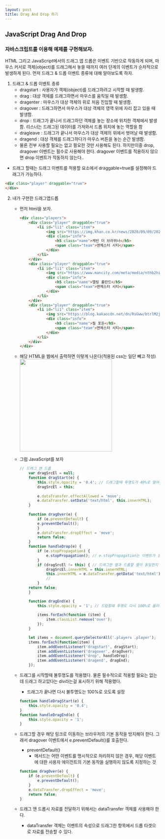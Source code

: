 ```yaml
---
layout: post
title: Drag And Drop 하기
---
```


## JavaScript Drag And Drop
### 자바스크립트를 이용해 예제를 구현해보자.

HTML 그리고 JavaScript에서의 드래그 앱 드롭은 이벤트 기반으로 작동하게 되며, 마우스 커서로 객체(object)를 드래그해서 놓을 때까지 여러 단계의 이벤트가 순차적으로 발생하게 된다.
먼저 드래그 & 드롭 이벤트 종류에 대해 알아보도록 하자.

1. 드래그 & 드롭 이벤트 종류
    - dragstart	: 사용자가 객체(object)를 드래그하려고 시작할 때 발생함.
    - drag : 대상 객체를 드래그하면서 마우스를 움직일 때 발생함.
    - dragenter : 마우스가 대상 객체의 위로 처음 진입할 때 발생함.
    - dragover : 드래그하면서 마우스가 대상 객체의 영역 위에 자리 잡고 있을 때 발생함.
    - drop : 드래그가 끝나서 드래그하던 객체를 놓는 장소에 위치한 객체에서 발생함. 리스너는 드래그된 데이터를 가져와서 드롭 위치에 놓는 역할을 함
    - dragleave	: 드래그가 끝나서 마우스가 대상 객체의 위에서 벗어날 때 발생함.
    - dragend : 대상 객체를 드래그하다가 마우스 버튼을 놓는 순간 발생함.
    - 물론 전부 사용할 필요는 없고 필요한 것만 사용해도 된다. 하지만이중 drop, dragover 이벤트는 필수로 사용해야 한다. dragover 이벤트를 적용하지 않으면 drop 이벤트가 작동하지 않는다..
* 드래그 할때는 드래그 이벤트를 적용할 요소에서 draggable=true를 설정해야 드래그가 가능하다.
```html
<div class="player" draggable="true">
</div>
```

2. 내가 구현한 드래그앱드롭
    - 먼저 html을 보자.
        ```html
        <div class="players">
            <div class="player" draggable="true">
                <li id="li1" class="item">
                    <img src="https://img.khan.co.kr/news/2020/09/09/2020091001001134700093591.jpg" class="playerImg" width="110px" height="86px">
                    <div class="info">
                        <h5 class="name">케빈 더 브라위너</h5>
                        <span class="team">맨체스터 시티</span>
                    </div>
                </li>
            </div>
            <div class="player" draggable="true">
                <li id="li1" class="item">
                    <img src="https://www.mancity.com/meta/media/nthb2hil/haaland-signs.jpg?width=560&height=315" class="playerImg" width="110px" height="86px">
                    <div class="info">
                        <h5 class="name">엘링 홀란드</h5>
                        <span class="team">맨체스터 시티</span>
                    </div>
                </li>
            </div>
            <div class="player" draggable="true">
                <li id="li1" class="item">
                    <img src="https://blog.kakaocdn.net/dn/RsGww/btrlM2jMgoo/sBB8t5VkKwWuRy9cBH9H9k/img.jpg" class="playerImg" width="110px" height="86px">
                    <div class="info">
                        <h5 class="name">필 포든</h5>
                        <span class="team">맨체스터 시티</span>
                    </div>
                </li>
            </div>
        </div>
        ```
    - 해당 HTML을 웹에서 출력하면 이렇게 나온다(적용된 css는 일단 빼고 작성)
        <br>
        <img src="https://user-images.githubusercontent.com/107177133/229477160-47ca00b8-7dfc-4689-80fe-e433108716aa.png" width="300px" height="300px"/>
        <br>
    - 그럼 JavaScript를 보자
        ```javascript
        // 드래그 앤 드롭 
            var dragSrcEl = null;
            function dragStart(e) {
                this.style.opacity = '0.4'; // 드래그할때 투명도가 40%로 떨어짐.
                dragSrcEl = this;
                
                e.dataTransfer.effectAllowed = 'move';
                e.dataTransfer.setData('text/html', this.innerHTML);
            }
            
            function dragOver(e) {
                if (e.preventDefault) {
                e.preventDefault();
                }
                e.dataTransfer.dropEffect = 'move';
                return false;
            }
            function handleDrop(e) {
                if (e.stopPropagation) {
                    e.stopPropagation(); // e.stopPropagation는 이벤트가 상위 엘리먼트에 전달되지 않게 막아 준다.
                }
                if (dragSrcEl != this) { // 드래그한 열과 드롭할 열이 동일한지 확인합니다.
                    dragSrcEl.innerHTML = this.innerHTML;
                    this.innerHTML = e.dataTransfer.getData('text/html');
                    //
                }
            return false;
            }

            function dragEnd(e) {
                this.style.opacity = '1'; // 드랍할때 투명도 다시 100%로 올라감.
            
                items.forEach(function (item) {
                    item.classList.remove('over');
                });
            }

            let items = document.querySelectorAll('.players .player');
            items.forEach(function(item) {
                item.addEventListener('dragstart', dragStart);
                item.addEventListener('dragover', dragOver);
                item.addEventListener('drop', handleDrop);
                item.addEventListener('dragend', dragEnd);
            });
        ```
        
     - 드래그를 시작할때 불투명도를 적용했다. 물론 필수적으로 적용할 필요는 없는데 드래그 하고있다는 div라는걸 표시하기 위해 적용했다.
        - 드래그가 끝나면 다시 불투명도는 100%로 오도록 설정
        ```javascript
        function handleDragStart(e) {
            this.style.opacity = '0.4';
        }
        function handleDragEnd(e) {
            this.style.opacity = '1';
        }
        ```
    - 드래그할 경우 해당 링크로 이동하는 브라우저의 기본 동작을 방지해야 한다. 그래서 dragover 이벤트에서 e.preventDefault()를 호출한다.
        - preventDefault()
            - 메서드는 어떤 이벤트를 명시적으로 처리하지 않은 경우, 해당 이벤트에 대한 사용자 에이전트의 기본 동작을 실행하지 않도록 지정하는 것
        ```javascript
        function dragOver(e) {
            if (e.preventDefault) {
                e.preventDefault();
            }
            e.dataTransfer.dropEffect = 'move';
            return false;
        }
        ```            
    - 드래그 앤 드롭시 자료를 전달하기 위해서는 dataTransfer 객체를 사용해야 한다. 
        - dataTransfer 객체는 이벤트의 속성으로 드래그한 항목에서 드롭 타겟으로 자료를 전송할 수 있다.
    















